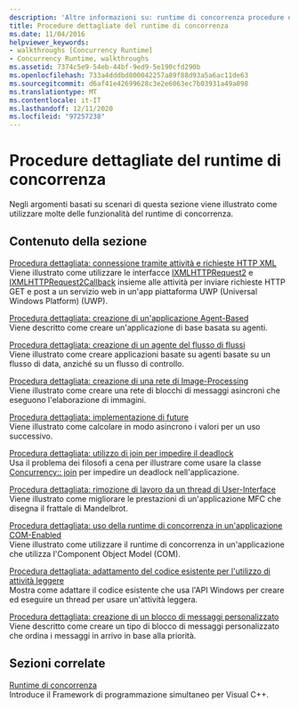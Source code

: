 ```yaml
---
description: 'Altre informazioni su: runtime di concorrenza procedure dettagliate'
title: Procedure dettagliate del runtime di concorrenza
ms.date: 11/04/2016
helpviewer_keywords:
- walkthroughs [Concurrency Runtime]
- Concurrency Runtime, walkthroughs
ms.assetid: 7374c5e9-54eb-44bf-9ed9-5e190cfd290b
ms.openlocfilehash: 733a4dddbd800042257a89f88d93a5a6ac11de63
ms.sourcegitcommit: d6af41e42699628c3e2e6063ec7b03931a49a098
ms.translationtype: MT
ms.contentlocale: it-IT
ms.lasthandoff: 12/11/2020
ms.locfileid: "97257238"
---
```

# <a name="concurrency-runtime-walkthroughs"></a>Procedure dettagliate del runtime di concorrenza

Negli argomenti basati su scenari di questa sezione viene illustrato come utilizzare molte delle funzionalità del runtime di concorrenza.

## <a name="in-this-section"></a>Contenuto della sezione

[Procedura dettagliata: connessione tramite attività e richieste HTTP XML](../../parallel/concrt/walkthrough-connecting-using-tasks-and-xml-http-requests.md)<br/>
Viene illustrato come utilizzare le interfacce [IXMLHTTPRequest2](/windows/win32/api/msxml6/nn-msxml6-ixmlhttprequest2) e [IXMLHTTPRequest2Callback](/windows/win32/api/msxml6/nn-msxml6-ixmlhttprequest2callback) insieme alle attività per inviare richieste HTTP GET e post a un servizio web in un'app piattaforma UWP (Universal Windows Platform) (UWP).

[Procedura dettagliata: creazione di un'applicazione Agent-Based](../../parallel/concrt/walkthrough-creating-an-agent-based-application.md)<br/>
Viene descritto come creare un'applicazione di base basata su agenti.

[Procedura dettagliata: creazione di un agente del flusso di flussi](../../parallel/concrt/walkthrough-creating-a-dataflow-agent.md)<br/>
Viene illustrato come creare applicazioni basate su agenti basate su un flusso di data, anziché su un flusso di controllo.

[Procedura dettagliata: creazione di una rete di Image-Processing](../../parallel/concrt/walkthrough-creating-an-image-processing-network.md)<br/>
Viene illustrato come creare una rete di blocchi di messaggi asincroni che eseguono l'elaborazione di immagini.

[Procedura dettagliata: implementazione di future](../../parallel/concrt/walkthrough-implementing-futures.md)<br/>
Viene illustrato come calcolare in modo asincrono i valori per un uso successivo.

[Procedura dettagliata: utilizzo di join per impedire il deadlock](../../parallel/concrt/walkthrough-using-join-to-prevent-deadlock.md)<br/>
Usa il problema dei filosofi a cena per illustrare come usare la classe [Concurrency:: join](../../parallel/concrt/reference/join-class.md) per impedire un deadlock nell'applicazione.

[Procedura dettagliata: rimozione di lavoro da un thread di User-Interface](../../parallel/concrt/walkthrough-removing-work-from-a-user-interface-thread.md)<br/>
Viene illustrato come migliorare le prestazioni di un'applicazione MFC che disegna il frattale di Mandelbrot.

[Procedura dettagliata: uso della runtime di concorrenza in un'applicazione COM-Enabled](../../parallel/concrt/walkthrough-using-the-concurrency-runtime-in-a-com-enabled-application.md)<br/>
Viene illustrato come utilizzare il runtime di concorrenza in un'applicazione che utilizza l'Component Object Model (COM).

[Procedura dettagliata: adattamento del codice esistente per l'utilizzo di attività leggere](../../parallel/concrt/walkthrough-adapting-existing-code-to-use-lightweight-tasks.md)<br/>
Mostra come adattare il codice esistente che usa l'API Windows per creare ed eseguire un thread per usare un'attività leggera.

[Procedura dettagliata: creazione di un blocco di messaggi personalizzato](../../parallel/concrt/walkthrough-creating-a-custom-message-block.md)<br/>
Viene descritto come creare un tipo di blocco di messaggi personalizzato che ordina i messaggi in arrivo in base alla priorità.

## <a name="related-sections"></a>Sezioni correlate

[Runtime di concorrenza](../../parallel/concrt/concurrency-runtime.md)<br/>
Introduce il Framework di programmazione simultaneo per Visual C++.
